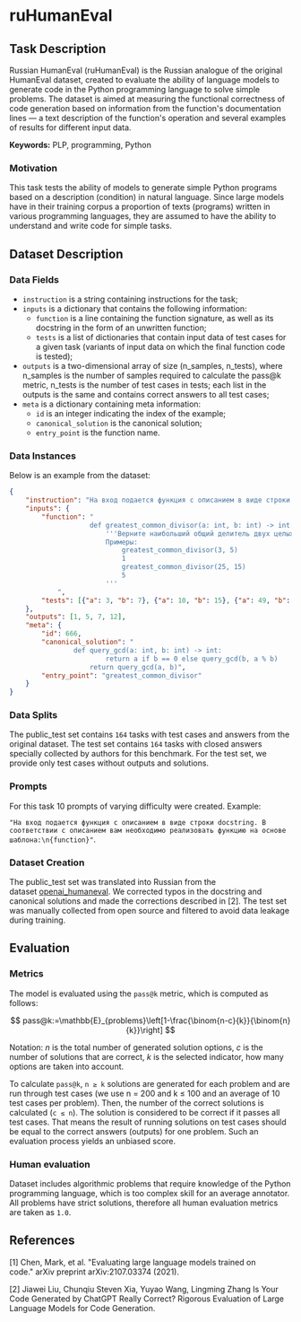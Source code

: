 # **ruHumanEval**

## Task Description

Russian HumanEval (ruHumanEval) is the Russian analogue of the original HumanEval dataset, created to evaluate the ability of language models to generate code in the Python programming language to solve simple problems.
The dataset is aimed at measuring the functional correctness of code generation based on information from the function's documentation lines — a text description of the function's operation and several examples of results for different input data.

**Keywords:** PLP, programming, Python

### Motivation

This task tests the ability of models to generate simple Python programs based on a description (condition) in natural language. Since large models have in their training corpus a proportion of texts (programs) written in various programming languages, they are assumed to have the ability to understand and write code for simple tasks.

## Dataset Description

### Data Fields

- `instruction` is a string containing instructions for the task;
- `inputs` is a dictionary that contains the following information:
    - `function` is a line containing the function signature, as well as its docstring in the form of an unwritten function;
    - `tests` is a list of dictionaries that contain input data of test cases for a given task (variants of input data on which the final function code is tested);
- `outputs` is a two-dimensional array of size (n_samples, n_tests), where n_samples is the number of samples required to calculate the pass@k metric, n_tests is the number of test cases in tests; each list in the outputs is the same and contains correct answers to all test cases;
- `meta` is a dictionary containing meta information:
    - `id` is an integer indicating the index of the example;
    - `canonical_solution` is the canonical solution;
    - `entry_point` is the function name.

### Data Instances

Below is an example from the dataset:

```json
{
    "instruction": "На вход подается функция с описанием в виде строки docstring. В соответствии с описанием вам необходимо реализовать функцию на основе шаблона:\n{function}",
    "inputs": {
        "function": "
                    def greatest_common_divisor(a: int, b: int) -> int:
                        '''Верните наибольший общий делитель двух целых чисел a и b.
                        Примеры:
                            greatest_common_divisor(3, 5)
                            1
                            greatest_common_divisor(25, 15)
                            5
                        '''
            ",
        "tests": [{"a": 3, "b": 7}, {"a": 10, "b": 15}, {"a": 49, "b": 14}, {"a": 144, "b": 60}]
    },
    "outputs": [1, 5, 7, 12],
    "meta": {
        "id": 666,
        "canonical_solution": "
                def query_gcd(a: int, b: int) -> int:
                        return a if b == 0 else query_gcd(b, a % b)
                    return query_gcd(a, b)",
        "entry_point": "greatest_common_divisor"
    }
}
```

### Data Splits

The public_test set contains `164` tasks with test cases and answers from the original dataset. The test set contains `164` tasks with closed answers specially collected by authors for this benchmark. For the test set, we provide only test cases without outputs and solutions.

### Prompts

For this task 10 prompts of varying difficulty were created. Example:

`"На вход подается функция с описанием в виде строки docstring. В соответствии с описанием вам необходимо реализовать функцию на основе шаблона:\n{function}"`.

### Dataset Creation

The public_test set was translated into Russian from the dataset [openai_humaneval](https://huggingface.co/datasets/openai_humaneval). We corrected typos in the docstring and canonical solutions and made the corrections described in [2]. The test set was manually collected from open source and filtered to avoid data leakage during training.

## Evaluation

### Metrics

The model is evaluated using the `pass@k` metric, which is computed as follows:

$$ pass@k:=\mathbb{E}_{problems}\left[1-\frac{\binom{n-c}{k}}{\binom{n}{k}}\right] $$

Notation: *n* is the total number of generated solution options, *c* is the number of solutions that are correct, *k* is the selected indicator, how many options are taken into account.

To calculate `pass@k`, `n ≥ k` solutions are generated for each problem and are run through test cases (we use n = 200 and k ≤ 100 and an average of 10 test cases per problem). Then, the number of the correct solutions is calculated (`c ≤ n`). The solution is considered to be correct if it passes all test cases. That means the result of running solutions on test cases should be equal to the correct answers (outputs) for one problem. Such an evaluation process yields an unbiased score.

### Human evaluation
Dataset includes algorithmic problems that require knowledge of the Python programming language, which is too complex skill for an average annotator. All problems have strict solutions, therefore all human evaluation metrics are taken as `1.0`.

## References

[1] Chen, Mark, et al. "Evaluating large language models trained on code." arXiv preprint arXiv:2107.03374 (2021).

[2] Jiawei Liu, Chunqiu Steven Xia, Yuyao Wang, Lingming Zhang Is Your Code Generated by ChatGPT Really Correct? Rigorous Evaluation of Large Language Models for Code Generation.
